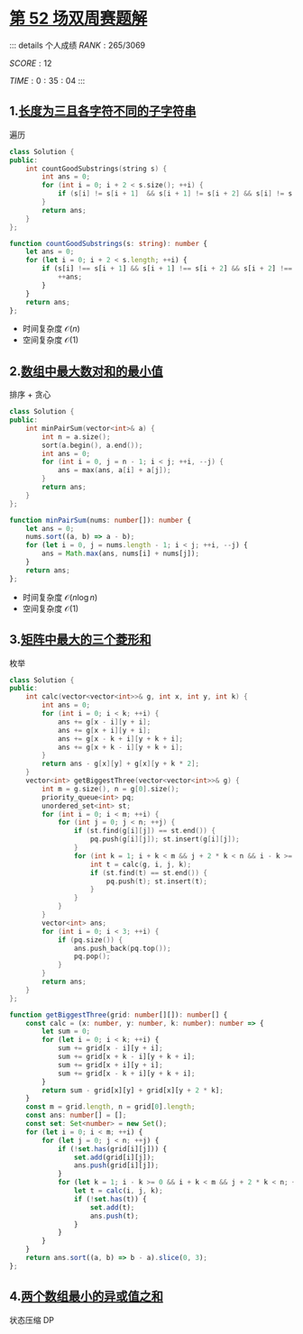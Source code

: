 # [第 52 场双周赛题解](https://leetcode-cn.com/contest/biweekly-contest-52/)

::: details 个人成绩
$RANK: 265 / 3069$

$SCORE: 12$

$TIME: 0:35:04$
:::

## 1.[长度为三且各字符不同的子字符串](https://leetcode-cn.com/problems/substrings-of-size-three-with-distinct-characters/)

遍历

```cpp
class Solution {
public:
    int countGoodSubstrings(string s) {
        int ans = 0;
        for (int i = 0; i + 2 < s.size(); ++i) {
            if (s[i] != s[i + 1]  && s[i + 1] != s[i + 2] && s[i] != s[i + 2]) ans++;
        }
        return ans;
    }
};
```

```ts
function countGoodSubstrings(s: string): number {
    let ans = 0;
    for (let i = 0; i + 2 < s.length; ++i) {
        if (s[i] !== s[i + 1] && s[i + 1] !== s[i + 2] && s[i + 2] !== s[i]) {
            ++ans;
        }
    }
    return ans;
};
```

- 时间复杂度 $\mathcal{O}(n)$
- 空间复杂度 $\mathcal{O}(1)$

## 2.[数组中最大数对和的最小值](https://leetcode-cn.com/problems/minimize-maximum-pair-sum-in-array/)

排序 + 贪心

```cpp
class Solution {
public:
    int minPairSum(vector<int>& a) {
        int n = a.size();
        sort(a.begin(), a.end());
        int ans = 0;
        for (int i = 0, j = n - 1; i < j; ++i, --j) {
            ans = max(ans, a[i] + a[j]);
        }
        return ans;
    }
};
```

```ts
function minPairSum(nums: number[]): number {
    let ans = 0;
    nums.sort((a, b) => a - b);
    for (let i = 0, j = nums.length - 1; i < j; ++i, --j) {
        ans = Math.max(ans, nums[i] + nums[j]);
    }
    return ans;
};
```

- 时间复杂度 $\mathcal{O}(n\log n)$
- 空间复杂度 $\mathcal{O}(1)$

## 3.[矩阵中最大的三个菱形和](https://leetcode-cn.com/problems/get-biggest-three-rhombus-sums-in-a-grid/)

枚举

```cpp
class Solution {
public:
    int calc(vector<vector<int>>& g, int x, int y, int k) {
        int ans = 0;
        for (int i = 0; i < k; ++i) {
            ans += g[x - i][y + i];
            ans += g[x + i][y + i];
            ans += g[x - k + i][y + k + i];
            ans += g[x + k - i][y + k + i];
        }
        return ans - g[x][y] + g[x][y + k * 2];
    }
    vector<int> getBiggestThree(vector<vector<int>>& g) {
        int m = g.size(), n = g[0].size();
        priority_queue<int> pq;
        unordered_set<int> st;
        for (int i = 0; i < m; ++i) {
            for (int j = 0; j < n; ++j) {
                if (st.find(g[i][j]) == st.end()) {
                    pq.push(g[i][j]); st.insert(g[i][j]);
                }
                for (int k = 1; i + k < m && j + 2 * k < n && i - k >= 0; ++k) {
                    int t = calc(g, i, j, k);
                    if (st.find(t) == st.end()) {
                        pq.push(t); st.insert(t);
                    }
                }
            }
        }
        vector<int> ans;
        for (int i = 0; i < 3; ++i) {
            if (pq.size()) {
                ans.push_back(pq.top());
                pq.pop();
            }
        }
        return ans;
    }
};
```

```ts
function getBiggestThree(grid: number[][]): number[] {
    const calc = (x: number, y: number, k: number): number => {
        let sum = 0;
        for (let i = 0; i < k; ++i) {
            sum += grid[x - i][y + i];
            sum += grid[x + k - i][y + k + i];
            sum += grid[x + i][y + i];
            sum += grid[x - k + i][y + k + i];
        }
        return sum - grid[x][y] + grid[x][y + 2 * k];
    }
    const m = grid.length, n = grid[0].length;
    const ans: number[] = [];
    const set: Set<number> = new Set();
    for (let i = 0; i < m; ++i) {
        for (let j = 0; j < n; ++j) {
            if (!set.has(grid[i][j])) {
                set.add(grid[i][j]);
                ans.push(grid[i][j]);
            }
            for (let k = 1; i - k >= 0 && i + k < m && j + 2 * k < n; ++k) {
                let t = calc(i, j, k);
                if (!set.has(t)) {
                    set.add(t);
                    ans.push(t);
                }
            }
        }
    }
    return ans.sort((a, b) => b - a).slice(0, 3);
};
```

## 4.[两个数组最小的异或值之和](https://leetcode-cn.com/problems/minimum-xor-sum-of-two-arrays/)

状态压缩 DP

